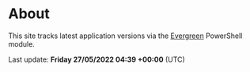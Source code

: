 # About

This site tracks latest application versions via the [Evergreen](https://stealthpuppy.com/evergreen/) PowerShell module.

Last update: **Friday 27/05/2022 04:39 +00:00** (UTC)